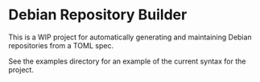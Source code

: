 # Debian Repository Builder

This is a WIP project for automatically generating and maintaining Debian repositories from a TOML spec.

See the examples directory for an example of the current syntax for the project.
